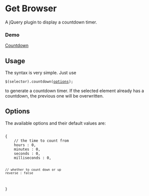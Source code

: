 <h1>Get Browser</h1>

A jQuery plugin to display a countdown timer.

<h3>Demo</h3>
<a href="http://spedwards.github.io/projects/countdown/">Countdown</a>

<h2>Usage</h2>

<p>The syntax is very simple. Just use</p>
<pre><code>$(selector).countdown(<a href="#options">options</a>);</code></pre>
<p>to generate a countdown timer. If the selected element already has a countdown, the previous one will be overwritten.

<h2 id="options">Options</h2>

<p>The available options and their default values are:</p>
<pre><code>
{
	// the time to count from
	hours : 0,
	minutes : 0,
	seconds : 0,
	milliseconds : 0,
	
	// whether to count down or up
	reverse : false
}
</code></pre>
